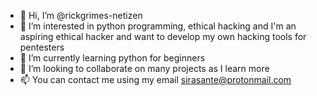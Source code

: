 - 👋 Hi, I’m @rickgrimes-netizen
- 👀 I’m interested in python programming, ethical hacking and I'm an aspiring ethical hacker and want to develop my own hacking tools for pentesters
- 🌱 I’m currently learning python for beginners 
- 💞️ I’m looking to collaborate on many projects as I learn more
- 📫 You can contact me using my email sirasante@protonmail.com 

<!---
rickgrimes-netizen/rickgrimes-netizen is a ✨ special ✨ repository because its `README.md` (this file) appears on your GitHub profile.
You can click the Preview link to take a look at your changes.
--->
